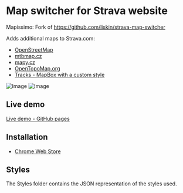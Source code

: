 # Map switcher for Strava website

Mapissimo: Fork of https://github.com/liskin/strava-map-switcher

Adds additional maps to Strava.com:

 - [OpenStreetMap](https://www.openstreetmap.org/)
 - [mtbmap.cz](http://mtbmap.cz/)
 - [mapy.cz](https://mapy.cz/)
 - [OpenTopoMap.org](https://opentopomap.org/)
 - [Tracks - MapBox with a custom style](https://mapbox.com)

 ![Image](../master/web-store/sshot.png?raw=true)
 ![Image](../master/web-store/tracks-sshot.png?raw=true)

## Live demo

 [Live demo - GitHub pages](https://opengrabeso.github.io/mapissimo/)
 
## Installation

 - [Chrome Web Store](https://chrome.google.com/webstore/detail/mapissimo/pepbnlfbmhnpgaoojfoclhbkbefbnkag)

## Styles

The Styles folder contains the JSON representation of the styles used.
